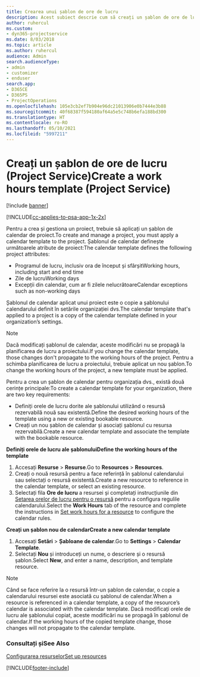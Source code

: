 ```yaml
---
title: Crearea unui șablon de ore de lucru
description: Acest subiect descrie cum să creați un șablon de ore de lucru în Project Service.
author: ruhercul
ms.custom:
- dyn365-projectservice
ms.date: 8/03/2018
ms.topic: article
ms.author: ruhercul
audience: Admin
search.audienceType:
- admin
- customizer
- enduser
search.app:
- D365CE
- D365PS
- ProjectOperations
ms.openlocfilehash: 105e3cb2ef7b904e96dc21013906e0b7444e3b88
ms.sourcegitcommit: 40f68387f594180af64a5e5c748b6efa188bd300
ms.translationtype: HT
ms.contentlocale: ro-RO
ms.lasthandoff: 05/10/2021
ms.locfileid: "5997211"
---
```

# <a name="create-a-work-hours-template-project-service"></a><span data-ttu-id="8dd90-103">Creați un șablon de ore de lucru (Project Service)</span><span class="sxs-lookup"><span data-stu-id="8dd90-103">Create a work hours template (Project Service)</span></span>

[!include [banner](../includes/psa-now-project-operations.md)]

[!INCLUDE[cc-applies-to-psa-app-1x-2x](../includes/cc-applies-to-psa-app-3x.md)]

<span data-ttu-id="8dd90-104">Pentru a crea și gestiona un proiect, trebuie să aplicați un șablon de calendar de proiect.</span><span class="sxs-lookup"><span data-stu-id="8dd90-104">To create and manage a project, you must apply a calendar template to the project.</span></span> <span data-ttu-id="8dd90-105">Șablonul de calendar definește următoarele atribute de proiect:</span><span class="sxs-lookup"><span data-stu-id="8dd90-105">The calendar template defines the following project attributes:</span></span>

- <span data-ttu-id="8dd90-106">Programul de lucru, inclusiv ora de început și sfârșit</span><span class="sxs-lookup"><span data-stu-id="8dd90-106">Working hours, including start and end time</span></span>
- <span data-ttu-id="8dd90-107">Zile de lucru</span><span class="sxs-lookup"><span data-stu-id="8dd90-107">Working days</span></span>
- <span data-ttu-id="8dd90-108">Excepții din calendar, cum ar fi zilele nelucrătoare</span><span class="sxs-lookup"><span data-stu-id="8dd90-108">Calendar exceptions such as non-working days</span></span>

<span data-ttu-id="8dd90-109">Șablonul de calendar aplicat unui proiect este o copie a șablonului calendarului definit în setările organizației dvs.</span><span class="sxs-lookup"><span data-stu-id="8dd90-109">The calendar template that's applied to a project is a copy of the calendar template defined in your organization’s settings.</span></span>

> [!NOTE]
> <span data-ttu-id="8dd90-110">Dacă modificați șablonul de calendar, aceste modificări nu se propagă la planificarea de lucru a proiectului.</span><span class="sxs-lookup"><span data-stu-id="8dd90-110">If you change the calendar template, those changes don't propagate to the working hours of the project.</span></span> <span data-ttu-id="8dd90-111">Pentru a schimba planificarea de lucru a proiectului, trebuie aplicat un nou șablon.</span><span class="sxs-lookup"><span data-stu-id="8dd90-111">To change the working hours of the project, a new template must be applied.</span></span>

<span data-ttu-id="8dd90-112">Pentru a crea un șablon de calendar pentru organizația dvs., există două cerințe principale:</span><span class="sxs-lookup"><span data-stu-id="8dd90-112">To create a calendar template for your organization, there are two key requirements:</span></span>

- <span data-ttu-id="8dd90-113">Definiți orele de lucru dorite ale șablonului utilizând o resursă rezervabilă nouă sau existentă.</span><span class="sxs-lookup"><span data-stu-id="8dd90-113">Define the desired working hours of the template using a new or existing bookable resource.</span></span>
- <span data-ttu-id="8dd90-114">Creați un nou șablon de calendar și asociați șablonul cu resursa rezervabilă.</span><span class="sxs-lookup"><span data-stu-id="8dd90-114">Create a new calendar template and associate the template with the bookable resource.</span></span>

<span data-ttu-id="8dd90-115">**Definiți orele de lucru ale șablonului**</span><span class="sxs-lookup"><span data-stu-id="8dd90-115">**Define the working hours of the template**</span></span>

1. <span data-ttu-id="8dd90-116">Accesați **Resurse** \> **Resurse**.</span><span class="sxs-lookup"><span data-stu-id="8dd90-116">Go to **Resources** \> **Resources**.</span></span>
2. <span data-ttu-id="8dd90-117">Creați o nouă resursă pentru a face referință în șablonul calendarului sau selectați o resursă existentă.</span><span class="sxs-lookup"><span data-stu-id="8dd90-117">Create a new resource to reference in the calendar template, or select an existing resource.</span></span>
3. <span data-ttu-id="8dd90-118">Selectați fila **Ore de lucru** a resursei și completați instrucțiunile din [Setarea orelor de lucru pentru o resursă](/dynamics365/field-service/set-work-hours-resource.md) pentru a configura regulile calendarului.</span><span class="sxs-lookup"><span data-stu-id="8dd90-118">Select the **Work Hours** tab of the resource and complete the instructions in [Set work hours for a resource](/dynamics365/field-service/set-work-hours-resource.md) to configure the calendar rules.</span></span>

<span data-ttu-id="8dd90-119">**Creați un șablon nou de calendar**</span><span class="sxs-lookup"><span data-stu-id="8dd90-119">**Create a new calendar template**</span></span>

1. <span data-ttu-id="8dd90-120">Accesați **Setări** \> **Șabloane de calendar**.</span><span class="sxs-lookup"><span data-stu-id="8dd90-120">Go to **Settings** \> **Calendar Template**.</span></span>
2. <span data-ttu-id="8dd90-121">Selectați **Nou** și introduceți un nume, o descriere și o resursă șablon.</span><span class="sxs-lookup"><span data-stu-id="8dd90-121">Select **New**, and enter a name, description, and template resource.</span></span>


> [!NOTE]
> <span data-ttu-id="8dd90-122">Când se face referire la o resursă într-un șablon de calendar, o copie a calendarului resursei este asociată cu șablonul de calendar.</span><span class="sxs-lookup"><span data-stu-id="8dd90-122">When a resource is referenced in a calendar template, a copy of the resource’s calendar is associated with the calendar template.</span></span> <span data-ttu-id="8dd90-123">Dacă modificați orele de lucru ale șablonului copiat, aceste modificări nu se propagă în șablonul de calendar.</span><span class="sxs-lookup"><span data-stu-id="8dd90-123">If the working hours of the copied template change, those changes will not propagate to the calendar template.</span></span>


### <a name="see-also"></a><span data-ttu-id="8dd90-124">Consultați și</span><span class="sxs-lookup"><span data-stu-id="8dd90-124">See Also</span></span>  
 [<span data-ttu-id="8dd90-125">Configurarea resurselor</span><span class="sxs-lookup"><span data-stu-id="8dd90-125">Set up resources</span></span>](../psa/set-up-resources.md)


[!INCLUDE[footer-include](../includes/footer-banner.md)]
